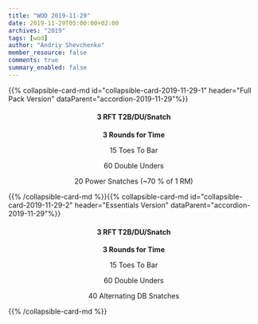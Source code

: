 ```yaml
---
title: "WOD 2019-11-29"
date: 2019-11-29T05:00:00+02:00
archives: "2019"
tags: [wod]
author: "Andriy Shevchenko"
member_resource: false
comments: true
summary_enabled: false
---
```


<div id="accordion-2019-11-29">
{{% collapsible-card-md id="collapsible-card-2019-11-29-1" header="Full Pack Version" dataParent="accordion-2019-11-29"%}}
<center>

#### 3 RFT T2B/DU/Snatch

**3 Rounds for Time**

15 Toes To Bar

60 Double Unders

20 Power Snatches (~70 % of 1 RM)

</center>
{{% /collapsible-card-md %}}{{% collapsible-card-md id="collapsible-card-2019-11-29-2" header="Essentials Version" dataParent="accordion-2019-11-29"%}}
<center>

#### 3 RFT T2B/DU/Snatch

**3 Rounds for Time**

15 Toes To Bar

60 Double Unders

40 Alternating DB Snatches

</center>
{{% /collapsible-card-md %}}
</div>
